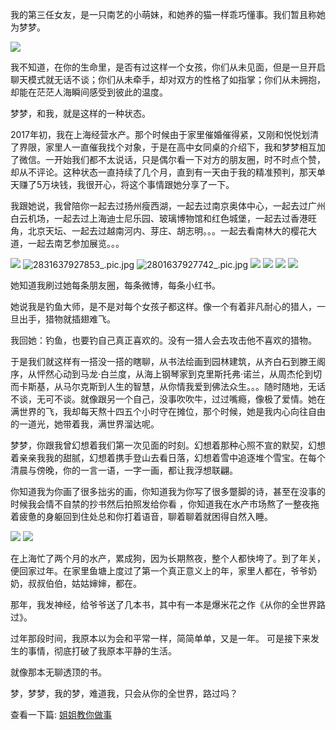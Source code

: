 我的第三任女友，是一只南艺的小萌妹，和她养的猫一样乖巧懂事。我们暂且称她为梦梦。

![](https://i.loli.net/2021/11/25/PNuV7meSU51lqzy.jpg)

我不知道，在你的生命里，是否有过这样一个女孩，你们从未见面，但是一旦开启聊天模式就无话不谈；你们从未牵手，却对双方的性格了如指掌；你们从未拥抱，却能在茫茫人海瞬间感受到彼此的温度。

梦梦，和我，就是这样的一种状态。

2017年初，我在上海经营水产。那个时候由于家里催婚催得紧，又刚和悦悦划清了界限，家里人一直催我找个对象，于是在高中女同桌的介绍下，我和梦梦相互加了微信。一开始我们都不太说话，只是偶尔看一下对方的朋友圈，时不时点个赞，却从不评论。这种状态一直持续了几个月，直到有一天由于我的精准预判，那天单天赚了5万块钱，我很开心，将这个事情跟她分享了一下。

我跟她说，我曾陪你一起去过扬州瘦西湖，一起去过南京奥体中心，一起去过广州白云机场，一起去过上海迪士尼乐园、玻璃博物馆和红色城堡，一起去过香港旺角，北京天坛、一起去过越南河内、芽庄、胡志明。。。一起去看南林大的樱花大道，一起去南艺参加展览。。。

![](https://i.loli.net/2021/11/25/dxziAgVNkeFj7qp.jpg)
![2831637927853_.pic.jpg](https://i.loli.net/2021/11/26/3x9vBZFnDVcTyw6.jpg)
![2801637927742_.pic.jpg](https://i.loli.net/2021/11/26/lcRHGxWU2Jjqu1K.jpg)
![](https://i.loli.net/2021/11/25/5LGig1rq3Sa6s2M.jpg)
![](https://i.loli.net/2021/11/25/fjBwKGrFbh7eQmn.jpg)
![](https://i.loli.net/2021/11/25/6LsObRgJIPHorCK.jpg)
![](https://i.loli.net/2021/11/25/D4umOU5yGAiEokF.jpg)


她知道我刷过她每条朋友圈，每条微博，每条小红书。

她说我是钓鱼大师，是不是对每个女孩子都这样。像一个有着非凡耐心的猎人，一旦出手，猎物就插翅难飞。

我回她：钓鱼，也要钓自己真正喜欢的。没有一猎人会去攻击他不喜欢的猎物。

于是我们就这样有一搭没一搭的瞎聊，从书法绘画到园林建筑，从齐白石到滕王阁序，从怦然心动到马龙·白兰度，从海上钢琴家到克里斯托弗·诺兰，从周杰伦到切而卡斯基，从马尔克斯到人生的智慧，从你情我爱到佛法众生。。。随时随地，无话不谈，无可不谈。就像跟另一个自己，没事吹吹牛，过过嘴瘾，像极了爱情。她在满世界的飞，我却每天熬十四五个小时守在摊位，那个时候，她是我内心向往自由的一道光，她带着我，满世界溜达呢。

梦梦，你跟我曾幻想着我们第一次见面的时刻。幻想着那种心照不宣的默契，幻想着亲亲我我的甜腻，幻想着携手登山去看日落，幻想着雪中追逐堆个雪宝。在每个清晨与傍晚，你的一言一语，一字一画，都让我浮想联翩。

你知道我为你画了很多拙劣的画，你知道我为你写了很多蹩脚的诗，甚至在没事的时候我会情不自禁的抄书然后拍照发给你看
，你知道我在水产市场熬了一整夜拖着疲惫的身躯回到住处总和你打着语音，聊着聊着就困得自然入睡。


![](https://i.loli.net/2021/11/25/FIoCVEfBSuUgYRl.jpg)
![](https://i.loli.net/2021/11/25/rCA4JGUTgMm3ok1.jpg)


在上海忙了两个月的水产，累成狗，因为长期熬夜，整个人都快垮了。到了年关，便回家过年。在家里鱼塘上度过了第一个真正意义上的年，家里人都在，爷爷奶奶，叔叔伯伯，姑姑婶婶，都在。

那年，我发神经，给爷爷送了几本书，其中有一本是爆米花之作《从你的全世界路过》。

过年那段时间，我原本以为会和平常一样，简简单单，又是一年。
可是接下来发生的事情，彻底打破了我原本平静的生活。

就像那本无聊透顶的书。

梦，梦梦，我的梦，难道我，只会从你的全世界，路过吗？

查看一下篇: [姐姐教你做事](part-3/what-is-love-4.md)